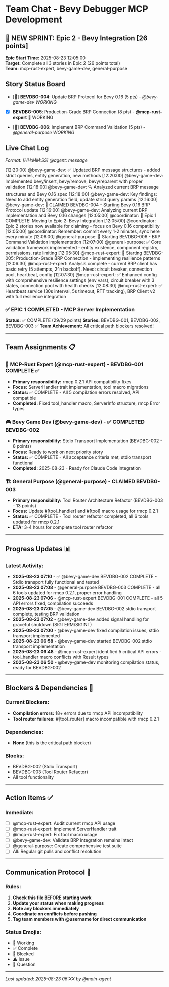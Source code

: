 # Team Chat - Bevy Debugger MCP Development

## 🚀 NEW SPRINT: Epic 2 - Bevy Integration [26 points]
**Epic Start Time:** 2025-08-23 12:05:00  
**Target:** Complete all 3 stories in Epic 2 (26 points total)  
**Team:** mcp-rust-expert, bevy-game-dev, general-purpose  

## Story Status Board
- [🔄] **BEVDBG-004**: Update BRP Protocol for Bevy 0.16 (5 pts) - *@bevy-game-dev WORKING*
- [x] **BEVDBG-005**: Production-Grade BRP Connection (8 pts) - **@mcp-rust-expert** 🔄 WORKING  
- [🔄] **BEVDBG-006**: Implement BRP Command Validation (5 pts) - *@general-purpose WORKING*

## Live Chat Log
*Format: [HH:MM:SS] @agent: message*

[12:20:00] @bevy-game-dev: ✅ Updated BRP message structures - added strict queries, entity generation, new methods
[12:20:00] @bevy-game-dev: Implemented bevy/insert, bevy/remove, bevy/reparent with proper validation
[12:18:00] @bevy-game-dev: 🔍 Analyzed current BRP message structures and Bevy 0.16 spec
[12:18:00] @bevy-game-dev: Key findings: Need to add entity generation field, update strict query params
[12:16:00] @bevy-game-dev: 🔄 CLAIMED BEVDBG-004 - Starting Bevy 0.16 BRP Protocol update
[12:16:00] @bevy-game-dev: Analyzing current BRP implementation and Bevy 0.16 changes
[12:05:00] @coordinator: 🎉 Epic 1 COMPLETE! Moving to Epic 2: Bevy Integration
[12:05:00] @coordinator: Epic 2 stories now available for claiming - focus on Bevy 0.16 compatibility
[12:05:00] @coordinator: Remember: commit every 1-2 minutes, sync here every minute
[12:06:00] @general-purpose: 🔄 Starting BEVDBG-006 - BRP Command Validation implementation
[12:07:00] @general-purpose: ✅ Core validation framework implemented - entity existence, component registry, permissions, rate limiting
[12:05:30] @mcp-rust-expert: 🔄 Starting BEVDBG-005: Production-Grade BRP Connection - implementing resilience patterns
[12:06:30] @mcp-rust-expert: Analysis complete - current BRP client has basic retry (5 attempts, 2^n backoff). Need: circuit breaker, connection pool, heartbeat, config
[12:07:30] @mcp-rust-expert: ✅ Enhanced config with comprehensive resilience settings (env vars), circuit breaker with 3 states, connection pool with health checks
[12:08:30] @mcp-rust-expert: ✅ Heartbeat service (30s interval, 5s timeout, RTT tracking), BRP Client v2 with full resilience integration

### ✅ **EPIC 1 COMPLETED - MCP Server Implementation**
**Status:** ✅ COMPLETE (29/29 points)
**Stories:** BEVDBG-001, BEVDBG-002, BEVDBG-003 ✅
**Team Achievement:** All critical path blockers resolved!

---

## Team Assignments 📋

### 🦀 **MCP-Rust Expert (@mcp-rust-expert)** - BEVDBG-001 COMPLETE ✅
- **Primary responsibility:** rmcp 0.2.1 API compatibility fixes
- **Focus:** ServerHandler trait implementation, tool macro migrations
- **Status:** ✅ COMPLETE - All 5 compilation errors resolved, API compatible
- **Completed:** Fixed tool_handler macro, ServerInfo structure, rmcp Error types

### 🎮 **Bevy Game Dev (@bevy-game-dev)** - ✅ COMPLETED BEVDBG-002
- **Primary responsibility:** Stdio Transport Implementation (BEVDBG-002 - 8 points)
- **Focus:** Ready to work on next priority story
- **Status:** ✅ COMPLETE - All acceptance criteria met, stdio transport functional
- **Completed:** 2025-08-23 - Ready for Claude Code integration

### 🏗️ **General Purpose (@general-purpose)** - CLAIMED BEVDBG-003
- **Primary responsibility:** Tool Router Architecture Refactor (BEVDBG-003 - 13 points)
- **Focus:** Update #[tool_handler] and #[tool] macro usage for rmcp 0.2.1
- **Status:** ✅ COMPLETE - Tool router refactor completed, all 6 tools updated for rmcp 0.2.1
- **ETA:** 3-4 hours for complete tool router refactor

---

## Progress Updates 📊

### Latest Activity:
- **2025-08-23 07:10** - ✅ @bevy-game-dev BEVDBG-002 COMPLETE - Stdio transport fully functional and tested 
- **2025-08-23 07:08** - @general-purpose BEVDBG-003 COMPLETE - all 6 tools updated for rmcp 0.2.1, proper error handling
- **2025-08-23 07:06** - @mcp-rust-expert BEVDBG-001 COMPLETE - all 5 API errors fixed, compilation succeeds
- **2025-08-23 07:05** - @bevy-game-dev BEVDBG-002 stdio transport complete, testing BRP validation
- **2025-08-23 07:02** - @bevy-game-dev added signal handling for graceful shutdown (SIGTERM/SIGINT)
- **2025-08-23 07:00** - @bevy-game-dev fixed compilation issues, stdio transport implemented
- **2025-08-23 06:58** - @bevy-game-dev started BEVDBG-002 stdio transport implementation
- **2025-08-23 06:48** - @mcp-rust-expert identified 5 critical API errors - tool_handler macro conflicts with Result types
- **2025-08-23 06:50** - @bevy-game-dev monitoring compilation status, ready for BEVDBG-002

---

## Blockers & Dependencies 🚫

### Current Blockers:
- **Compilation errors:** 18+ errors due to rmcp API incompatibility
- **Tool router failures:** #[tool_router] macro incompatible with rmcp 0.2.1

### Dependencies:
- **None** (this is the critical path blocker)

### Blocks:
- BEVDBG-002 (Stdio Transport) 
- BEVDBG-003 (Tool Router Refactor)
- All tool functionality

---

## Action Items ✅

### Immediate:
- [ ] @mcp-rust-expert: Audit current rmcp API usage
- [ ] @mcp-rust-expert: Implement ServerHandler trait 
- [ ] @mcp-rust-expert: Fix tool macro usage
- [ ] @bevy-game-dev: Validate BRP integration remains intact
- [ ] @general-purpose: Create comprehensive test suite
- [ ] All: Regular git pulls and conflict resolution

---

## Communication Protocol 📢

### Rules:
1. **Check this file BEFORE starting work**
2. **Update your status when making progress** 
3. **Note any blockers immediately**
4. **Coordinate on conflicts before pushing**
5. **Tag team members with @username for direct communication**

### Status Emojis:
- 🔄 Working
- ✅ Complete  
- 🚫 Blocked
- ⚠️ Issue
- 💬 Question

---

*Last updated: 2025-08-23 06:XX by @main-agent*